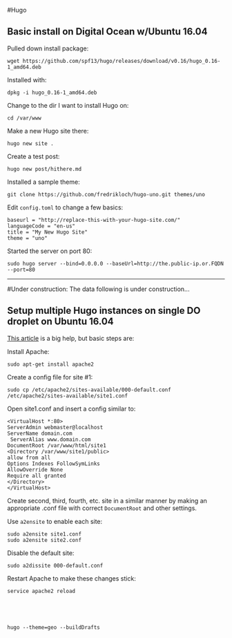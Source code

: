 #Hugo

## Basic install on Digital Ocean w/Ubuntu 16.04

Pulled down install package:

    wget https://github.com/spf13/hugo/releases/download/v0.16/hugo_0.16-1_amd64.deb
    
Installed with:

    dpkg -i hugo_0.16-1_amd64.deb
    
Change to the dir I want to install Hugo on:

    cd /var/www
    
Make a new Hugo site there:

    hugo new site .
    
Create a test post:

    hugo new post/hithere.md
    
Installed a sample theme:

    git clone https://github.com/fredrikloch/hugo-uno.git themes/uno

Edit `config.toml` to change a few basics:

    baseurl = "http://replace-this-with-your-hugo-site.com/"
    languageCode = "en-us"
    title = "My New Hugo Site"
    theme = "uno"
    
Started the server on port 80:

    sudo hugo server --bind=0.0.0.0 --baseUrl=http://the.public-ip.or.FQDN --port=80
    
---

#Under construction:
The data following is under construction...
    
    
## Setup multiple Hugo instances on single DO droplet on Ubuntu 16.04
[This article](https://www.digitalocean.com/community/tutorials/how-to-set-up-apache-virtual-hosts-on-ubuntu-16-04) is a big help, but basic steps are:

Install Apache:

    sudo apt-get install apache2
    
Create a config file for site #1:

    sudo cp /etc/apache2/sites-available/000-default.conf /etc/apache2/sites-available/site1.conf 

Open site1.conf and insert a config similar to:

    <VirtualHost *:80>
    ServerAdmin webmaster@localhost
    ServerName domain.com
	 ServerAlias www.domain.com
    DocumentRoot /var/www/html/site1
    <Directory /var/www/site1/public>
    allow from all
    Options Indexes FollowSymLinks
    AllowOverride None
    Require all granted
    </Directory>
    </VirtualHost>

Create second, third, fourth, etc. site in a similar manner by making an appropriate .conf file with correct `DocumentRoot` and other settings.

Use `a2ensite` to enable each site:

    sudo a2ensite site1.conf
    sudo a2ensite site2.conf

Disable the default site:

    sudo a2dissite 000-default.conf
    
Restart Apache to make these changes stick:

    service apache2 reload

    
    
    
    
    hugo --theme=geo --buildDrafts
    
    

